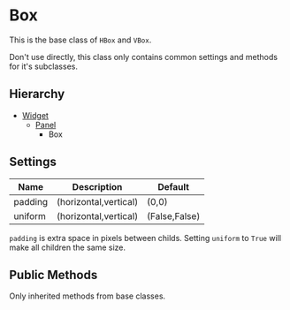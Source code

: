 Box
===

This is the base class of `HBox` and `VBox`. 

Don't use directly, this class only contains common settings and methods
for it's subclasses.

Hierarchy
---------

  - [Widget](./Widget.md)
    - [Panel](./Panel.md)
      - Box


Settings
--------

| Name          | Description           | Default                         |
|---------------|-----------------------|---------------------------------|
| padding       | (horizontal,vertical) | (0,0)                           |
| uniform       | (horizontal,vertical) | (False,False)                   |

`padding` is extra space in pixels between childs. Setting `uniform` to
`True` will make all children the same size.


Public Methods
--------------

Only inherited methods from base classes.

